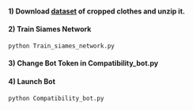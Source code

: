 #### 1) Download [dataset](https://drive.google.com/file/d/10zJb8DFbDT1PDPDycxqDJl3FydMTd6sg/view?usp=sharing) of cropped clothes and unzip it.
#### 2) Train Siames Network
```
python Train_siames_network.py
```
#### 3) Change Bot Token in Compatibility_bot.py
#### 4) Launch Bot
```
python Compatibility_bot.py
```
